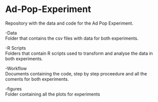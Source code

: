 # Ad-Pop-Experiment
Repository with the data and code for the Ad Pop Experiment.

-Data <br>
Folder that contains the csv files with data for both experiments.

-R Scripts <br>
Folders that contain R scripts used to transform and analyse the data in both experiments.

-Workflow <br>
Documents containing the code, step by step proceedure and all the coments for both experiments.

-figures <br>
Folder containing all the plots for experiments

